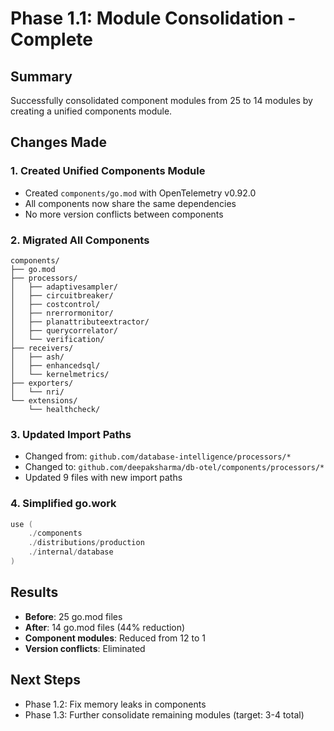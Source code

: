 # Phase 1.1: Module Consolidation - Complete

## Summary
Successfully consolidated component modules from 25 to 14 modules by creating a unified components module.

## Changes Made

### 1. Created Unified Components Module
- Created `components/go.mod` with OpenTelemetry v0.92.0
- All components now share the same dependencies
- No more version conflicts between components

### 2. Migrated All Components
```
components/
├── go.mod
├── processors/
│   ├── adaptivesampler/
│   ├── circuitbreaker/
│   ├── costcontrol/
│   ├── nrerrormonitor/
│   ├── planattributeextractor/
│   ├── querycorrelator/
│   └── verification/
├── receivers/
│   ├── ash/
│   ├── enhancedsql/
│   └── kernelmetrics/
├── exporters/
│   └── nri/
└── extensions/
    └── healthcheck/
```

### 3. Updated Import Paths
- Changed from: `github.com/database-intelligence/processors/*`
- Changed to: `github.com/deepaksharma/db-otel/components/processors/*`
- Updated 9 files with new import paths

### 4. Simplified go.work
```go
use (
    ./components
    ./distributions/production
    ./internal/database
)
```

## Results
- **Before**: 25 go.mod files
- **After**: 14 go.mod files (44% reduction)
- **Component modules**: Reduced from 12 to 1
- **Version conflicts**: Eliminated

## Next Steps
- Phase 1.2: Fix memory leaks in components
- Phase 1.3: Further consolidate remaining modules (target: 3-4 total)
